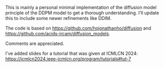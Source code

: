 This is mainly a personal minimal implementation of the diffusion model principle of the DDPM model to get a thorough understanding.
I'll update this to include some newer refinements like DDIM.

The code is based on https://github.com/hojonathanho/diffusion and https://github.com/acids-ircam/diffusion_models.

Comments are appreciated.

I've added slides for a tutorial that was given at ICMLCN 2024: https://icmlcn2024.ieee-icmlcn.org/program/tutorials#tut-7
